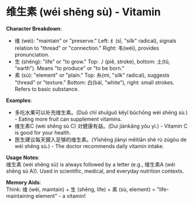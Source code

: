 # **维生素 (wéi shēng sù) - Vitamin**

**Character Breakdown**:  
- 维 (wéi): "maintain" or "preserve." Left: 纟(sī, "silk" radical), signals relation to "thread" or "connection." Right: 韦(wéi), provides pronunciation.  
- 生 (shēng): "life" or "to grow." Top: 丿(piě, stroke), bottom: 土(tǔ, "earth"). Means "to produce" or "to be born."  
- 素 (sù): "element" or "plain." Top: 糸(mì, "silk" radical), suggests "thread" or "texture." Bottom: 白(bái, "white"), right: small strokes. Refers to basic substance.

**Examples**:  
- 多吃水果可以补充维生素。(Duō chī shuǐguǒ kěyǐ bǔchōng wéi shēng sù.) - Eating more fruit can supplement vitamins.  
- 维生素C (wéi shēng sù C) 对健康有益。(Duì jiànkāng yǒu yì.) - Vitamin C is good for your health.  
- 医生建议每天摄入足够的维生素。(Yīshēng jiànyì měitiān shè rù zúgòu de wéi shēng sù.) - The doctor recommends daily vitamin intake.

**Usage Notes**:  
维生素 (wéi shēng sù) is always followed by a letter (e.g., 维生素A (wéi shēng sù A)). Used in scientific, medical, and everyday nutrition contexts.

**Memory Aids**:  
Think: 维 (wéi, maintain) + 生 (shēng, life) + 素 (sù, element) = "life-maintaining element" - a vitamin!